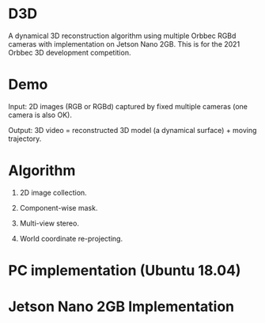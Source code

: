 # D3D
A dynamical 3D reconstruction algorithm using multiple Orbbec RGBd cameras with implementation on Jetson Nano 2GB. This is for the 2021 Orbbec 3D development competition.

# Demo

Input: 2D images (RGB or RGBd) captured by fixed multiple cameras (one camera is also OK).

Output: 3D video = reconstructed 3D model (a dynamical surface) + moving trajectory.

# Algorithm

1. 2D image collection.

2. Component-wise mask.

3. Multi-view stereo.

4. World coordinate re-projecting.

# PC implementation (Ubuntu 18.04)

# Jetson Nano 2GB Implementation
